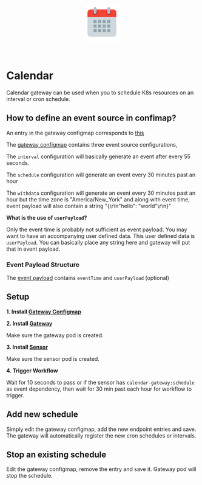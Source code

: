 <p align="center">
  <img src="https://github.com/argoproj/argo-events/blob/ebdbdd4a2a8ce47a0fc6e9a6a63531be2c26148a/docs/assets/calendar.png?raw=true" alt="Calendar"/>
</p>

<br/>

# Calendar

Calendar gateway can be used when you to schedule K8s resources on an interval
or cron schedule.

## How to define an event source in confimap?
An entry in the gateway configmap corresponds to [this](https://github.com/argoproj/argo-events/blob/a913dafbf000eb05401ef2c847b29152af82977f/gateways/core/calendar/config.go#L35-L55)

The [gateway configmap](../../../examples/gateways/calendar-gateway-configmap.yaml) contains three event source configurations,

The `interval` configuration will basically generate an event after every 55 seconds.

The `schedule` configuration will generate an event every 30 minutes past an hour

The `withdata` configuration will generate an event every 30 minutes past an hour but the time zone is "America/New_York"
and along with event time, event payload will also contain a string  "{\r\n\"hello\": \"world\"\r\n}"

**What is the use of `userPayload`?**

Only the event time is probably not sufficient as event payload. You may want to have an accompanying user defined data.
This user defined data is `userPayload`. You can basically place any string here and gateway will put that in event payload.  


### Event Payload Structure
The [event payload](https://github.com/argoproj/argo-events/blob/a913dafbf000eb05401ef2c847b29152af82977f/gateways/core/calendar/config.go#L60-L64) contains `eventTime` and `userPayload` (optional)

## Setup
**1. Install [Gateway Configmap](../../../examples/gateways/calendar-gateway-configmap.yaml)**

**2. Install [Gateway](../../../examples/gateways/calendar.yaml)**

Make sure the gateway pod is created.

**3. Install [Sensor](../../../examples/sensors/calendar.yaml)**

Make sure the sensor pod is created.

**4. Trigger Workflow**

Wait for 10 seconds to pass or if the sensor has `calendar-gateway:schedule` as event dependency, then wait for 30 min past each hour
for workflow to trigger.

## Add new schedule
Simply edit the gateway configmap, add the new endpoint entries and save. The gateway 
will automatically register the new cron schedules or intervals.

## Stop an existing schedule
Edit the gateway configmap, remove the entry and save it. Gateway pod will stop the schedule.
